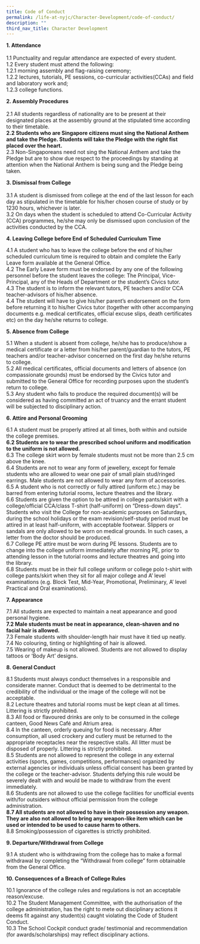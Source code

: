 ```yaml
---
title: Code of Conduct
permalink: /life-at-nyjc/Character-Development/code-of-conduct/
description: ""
third_nav_title: Character Development
---
```

<div>
<p><strong>1. Attendance</strong><br /><br />1.1 Punctuality and regular attendance are expected of every student.<br />1.2 Every student must attend the following:<br />1.2.1 morning assembly and flag-raising ceremony;<br />1.2.2 lectures, tutorials, PE sessions, co-curricular activities(CCAs) and field and&nbsp;laboratory work and;&nbsp;<br />1.2.3 college functions.</p>
<p><strong>2. Assembly Procedures</strong><br /><br />2.1 All students regardless of nationality are to be present at their designated places at the assembly ground at the stipulated time according to their timetable.<br /><strong>2.2 Students who are Singapore citizens must sing the National Anthem and take the Pledge. Students will take the Pledge with the right fist placed over the heart.</strong><br />2.3 Non-Singaporeans need not sing the National Anthem and take the Pledge but are to show due respect to the proceedings by standing at attention when the National Anthem is being sung and the Pledge being taken.</p>
<p><strong>3. Dismissal from College</strong><br /><br />3.1 A student is dismissed from college at the end of the last lesson for each day as stipulated in the timetable for his/her chosen course of study or by 1230 hours, whichever is later.<br />3.2 On days when the student is scheduled to attend Co-Curricular Activity (CCA) programmes, he/she may only be dismissed upon conclusion of the activities conducted by the CCA.</p>
<p><strong>4. Leaving College before End of Scheduled Curriculum Time</strong><br /></p>
<p>4.1 A student who has to leave the college before the end of his/her scheduled curriculum time is required to obtain and complete the Early Leave form available at the General Office.<br />4.2 The Early Leave form must be endorsed by any one of the following personnel before the student leaves the college: The Principal, Vice-Principal, any of the Heads of Department or the student&rsquo;s Civics tutor.<br />4.3 The student is to inform the relevant tutors, PE teachers and/or CCA teacher-advisors of his/her absence.<br />4.4 The student will have to give his/her parent&rsquo;s endorsement on the form before returning it to his/her Civics tutor (together with other accompanying documents e.g. medical certificates, official excuse slips, death certificates etc) on the day he/she returns to college.</p>
<p><strong>5. Absence from College</strong><br /></p>
<p>5.1 When a student is absent from college, he/she has to produce/show a medical certificate or a letter from his/her parent/guardian to the tutors, PE teachers and/or teacher-advisor concerned on the first day he/she returns to college.<br />5.2 All medical certificates, official documents and letters of absence (on compassionate grounds) must be endorsed by the Civics tutor and submitted to the General Office for recording purposes upon the student&rsquo;s return to college.<br />5.3 Any student who fails to produce the required document(s) will be considered as having committed an act of truancy and the errant student will be subjected to disciplinary action.</p>
<p><strong>6. Attire and Personal Grooming<br /></strong></p>
<p>6.1 A student must be properly attired at all times, both within and outside the college premises.<br /><strong>6.2 Students are to wear the prescribed school uniform and modification to the uniform is not allowed.&nbsp;</strong><br />6.3 The college skirt worn by female students must not be more than 2.5 cm above the knee.&nbsp;<br />6.4 Students are not to wear any form of jewellery, except for female students who are allowed to wear one pair of small plain stud/ringed earrings.&nbsp;Male students are not allowed to wear any form of accessories.<br />6.5 A student who is not correctly or fully attired (uniform etc.) may be barred from entering tutorial rooms, lecture theatres and the library.<br />6.6 Students are given the option to be attired in college pants/skirt with a college/official CCA/class T-shirt (half-uniform) on &ldquo;Dress-down days&rdquo;. Students who visit the College for non-academic purposes on Saturdays, during the school holidays or the exam revision/self-study period must be attired in at least half-uniform, with acceptable footwear.&nbsp;Slippers or sandals are only allowed to be worn on medical grounds. In such cases, a letter from the doctor should be produced.<br />6.7 College PE attire must be worn during PE lessons. Students are to change into the college uniform immediately after morning PE, prior to attending lesson in the tutorial rooms and lecture theatres and going into the library.<br />6.8 Students must be in their full college uniform or college polo t-shirt with college pants/skirt when they sit for all major college and A&rsquo; level examinations (e.g. Block Test, Mid-Year, Promotional, Preliminary, A&rsquo; level Practical and Oral examinations).</p>
<p><strong>7. Appearance</strong></p>
<p>7.1 All students are expected to maintain a neat appearance and good personal hygiene.<br /><strong>7.2 Male students must be neat in appearance, clean-shaven and no facial hair is allowed.</strong><br />7.3 Female students with shoulder-length hair must have it tied up neatly.<br />7.4 No colouring, tinting or highlighting of hair is allowed.<br />7.5 Wearing of makeup is not allowed.&nbsp;Students are not allowed to display tattoos or &lsquo;Body Art&rsquo; designs.</p>
<p><strong>8. General Conduct</strong></p>
<p>8.1 Students must always conduct themselves in a responsible and considerate manner. Conduct that is deemed to be detrimental to the credibility of the individual or the image of the college will not be acceptable.<br />8.2 Lecture theatres and tutorial rooms must be kept clean at all times. Littering is strictly prohibited.<br />8.3 All food or flavoured drinks are only to be consumed in the college canteen, Good News Caf&eacute; and Atrium area.<br />8.4 In the canteen, orderly queuing for food is necessary. After consumption, all used crockery and cutlery must be returned to the appropriate receptacles near the respective stalls. All litter must be disposed of properly. Littering is strictly prohibited.<br />8.5 Students are not allowed to represent the college in any external activities (sports, games, competitions, performances) organized by external agencies or individuals unless official consent has been granted by the college or the teacher-advisor. Students defying this rule would be severely dealt with and would be made to withdraw from the event immediately.<br />8.6 Students are not allowed to use the college facilities for unofficial events with/for outsiders without official permission from the college administration.<br /><strong>8.7 All students are not allowed to have in their possession any weapon. They are also not allowed to bring any weapon-like item which can be used or intended to be used to cause harm to others.</strong><br />8.8 Smoking/possession of cigarettes is strictly prohibited.</p>
<p><strong>9. Departure/Withdrawal from College</strong><br /></p>
<p>9.1 A student who is withdrawing from the college has to make a formal withdrawal by completing the &ldquo;Withdrawal from college&rdquo; form obtainable from the General Office.</p>
<p><strong>10. Consequences of a Breach of College Rules</strong></p>
<p>10.1 Ignorance of the college rules and regulations is not an acceptable reason/excuse.<br />10.2 The Student Management Committee, with the authorisation of the college administration, has the right to mete out disciplinary actions it deems fit against any student(s) caught violating the Code of Student Conduct.<br />10.3 The School Cockpit conduct grade/ testimonial and recommendation (for awards/scholarships) may reflect disciplinary actions.</p>
</div>